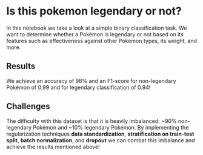 # Is this pokemon legendary or not?

In this notebook we take a look at a simple binary classification task. We want to determine whether a Pokémon is legendary or not
based on its features such as effectiveness against other Pokémon types, its weight, and more.

## Results
We achieve an accuracy of 98% and an F1-score for non-legendary Pokémon of 0.99 and for legendary classification of 0.94!

## Challenges
The difficulty with this dataset is that it is heavily imbalanced: ~90% non-legendary Pokémon and ~10% legendary Pokémon.
By implementing the regularization techniques **data standardization**, **stratification on train-test split**,
**batch normalization**, and **dropout** we can combat this imbalance and achieve the results mentioned above!
